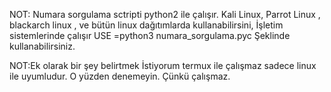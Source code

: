 NOT: 
Numara sorgulama sctripti python2 ile çalışır.
Kali Linux, Parrot Linux , blackarch linux ,
ve bütün linux dağıtımlarda kullanabilirsini,
İşletim sistemlerinde çalışır 
USE =python3 numara_sorgulama.pyc
Şeklinde kullanabilirsiniz.

NOT:Ek olarak bir şey belirtmek İstiyorum termux ile çalışmaz sadece linux ile 
uyumludur. O yüzden denemeyin. Çünkü çalışmaz.
